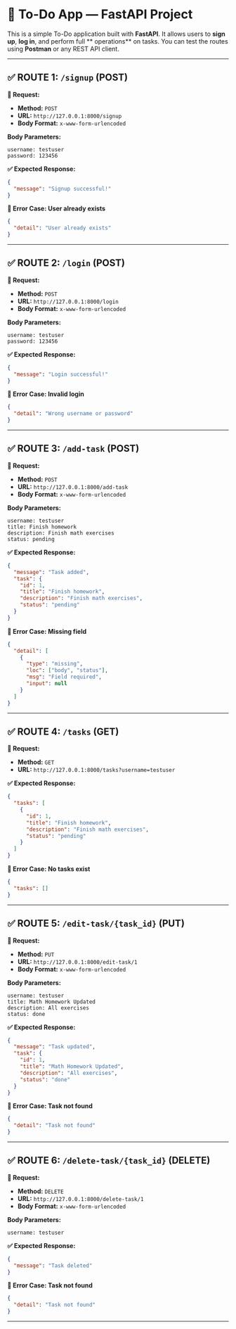 

# 📝 To-Do App — FastAPI Project

This is a simple To-Do application built with **FastAPI**. It allows users to **sign up**, **log in**, and perform full ** operations** on tasks. You can test the routes using **Postman** or any REST API client.

---

## ✅ ROUTE 1: `/signup` (POST)

**📩 Request:**

* **Method:** `POST`
* **URL:** `http://127.0.0.1:8000/signup`
* **Body Format:** `x-www-form-urlencoded`

**Body Parameters:**

```
username: testuser  
password: 123456
```

**✅ Expected Response:**

```json
{
  "message": "Signup successful!"
}
```

**🧨 Error Case: User already exists**

```json
{
  "detail": "User already exists"
}
```

---

## ✅ ROUTE 2: `/login` (POST)

**📩 Request:**

* **Method:** `POST`
* **URL:** `http://127.0.0.1:8000/login`
* **Body Format:** `x-www-form-urlencoded`

**Body Parameters:**

```
username: testuser  
password: 123456
```

**✅ Expected Response:**

```json
{
  "message": "Login successful!"
}
```

**🧨 Error Case: Invalid login**

```json
{
  "detail": "Wrong username or password"
}
```

---

## ✅ ROUTE 3: `/add-task` (POST)

**📩 Request:**

* **Method:** `POST`
* **URL:** `http://127.0.0.1:8000/add-task`
* **Body Format:** `x-www-form-urlencoded`

**Body Parameters:**

```
username: testuser  
title: Finish homework  
description: Finish math exercises  
status: pending
```

**✅ Expected Response:**

```json
{
  "message": "Task added",
  "task": {
    "id": 1,
    "title": "Finish homework",
    "description": "Finish math exercises",
    "status": "pending"
  }
}
```

**🧨 Error Case: Missing field**

```json
{
  "detail": [
    {
      "type": "missing",
      "loc": ["body", "status"],
      "msg": "Field required",
      "input": null
    }
  ]
}
```

---

## ✅ ROUTE 4: `/tasks` (GET)

**📩 Request:**

* **Method:** `GET`
* **URL:**
  `http://127.0.0.1:8000/tasks?username=testuser`

**✅ Expected Response:**

```json
{
  "tasks": [
    {
      "id": 1,
      "title": "Finish homework",
      "description": "Finish math exercises",
      "status": "pending"
    }
  ]
}
```

**🧨 Error Case: No tasks exist**

```json
{
  "tasks": []
}
```

---

## ✅ ROUTE 5: `/edit-task/{task_id}` (PUT)

**📩 Request:**

* **Method:** `PUT`
* **URL:**
  `http://127.0.0.1:8000/edit-task/1`
* **Body Format:** `x-www-form-urlencoded`

**Body Parameters:**

```
username: testuser  
title: Math Homework Updated  
description: All exercises  
status: done
```

**✅ Expected Response:**

```json
{
  "message": "Task updated",
  "task": {
    "id": 1,
    "title": "Math Homework Updated",
    "description": "All exercises",
    "status": "done"
  }
}
```

**🧨 Error Case: Task not found**

```json
{
  "detail": "Task not found"
}
```

---

## ✅ ROUTE 6: `/delete-task/{task_id}` (DELETE)

**📩 Request:**

* **Method:** `DELETE`
* **URL:**
  `http://127.0.0.1:8000/delete-task/1`
* **Body Format:** `x-www-form-urlencoded`

**Body Parameters:**

```
username: testuser
```

**✅ Expected Response:**

```json
{
  "message": "Task deleted"
}
```

**🧨 Error Case: Task not found**

```json
{
  "detail": "Task not found"
}
```

---

